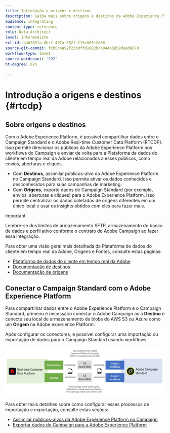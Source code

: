 ```yaml
---
title: Introdução a origens e destinos
description: Saiba mais sobre origens e destinos da Adobe Experience Platform.
audience: integrating
content-type: reference
role: Data Architect
level: Intermediate
exl-id: ba6205fa-dbcf-497a-882f-f15c00f12e68
source-git-commit: fcb5c4a92f23bdffd1082b7b044b5859dead9d70
workflow-type: tm+mt
source-wordcount: '292'
ht-degree: 62%

---
```


# Introdução a origens e destinos {#rtcdp}

## Sobre origens e destinos

Com o Adobe Experience Platform, é possível compartilhar dados entre o Campaign Standard e o Adobe Real-time Customer Data Platform (RTCDP). Isso permite direcionar os públicos da Adobe Experience Platform nos workflows do Campaign e enviar de volta para a Plataforma de dados do cliente em tempo real da Adobe relacionados a esses públicos, como envios, aberturas e cliques.

* Com **Destinos**, assimilar públicos-alvo da Adobe Experience Platform no Campaign Standard. Isso permite ativar os dados conhecidos e desconhecidos para suas campanhas de marketing.
* Com **Origens**, exporte dados de Campaign Standard (por exemplo, envios, aberturas e cliques) para o Adobe Experience Platform. Isso permite centralizar os dados coletados de origens diferentes em um único local e usar os insights obtidos com eles para fazer mais.


>[!IMPORTANT]
>
>Lembre-se dos limites de armazenamento SFTP, armazenamento do banco de dados e perfil ativo conforme o contrato do Adobe Campaign ao fazer essa integração.

Para obter uma visão geral mais detalhada da Plataforma de dados do cliente em tempo real da Adobe, Origens e Fontes, consulte estas páginas:

* [Plataforma de dados do cliente em tempo real da Adobe](https://experienceleague.adobe.com/docs/experience-platform/rtcdp/overview.html?lang=pt-BR)
* [Documentação de destinos](https://experienceleague.adobe.com/docs/experience-platform/destinations/home.html?lang=pt-BR)
* [Documentação de origens](https://experienceleague.adobe.com/docs/experience-platform/sources/home.html?lang=pt-BR)

## Conectar o Campaign Standard com o Adobe Experience Platform

Para compartilhar dados entre o Adobe Experience Platform e o Campaign Standard, primeiro é necessário conectar o Adobe Campaign as a **Destino** e conecte seu local de armazenamento de blobs do AWS S3 ou Azure como um **Origem** na Adobe experience Platform.

Após configurar os conectores, é possível configurar uma importação ou exportação de dados para o Campaign Standard usando workflows.

![](assets/rtcdp-schema.png)

Para obter mais detalhes sobre como configurar esses processos de importação e exportação, consulte estas seções:

* [Assimilar públicos-alvos da Adobe Experience Platform no Campaign](../../integrating/using/ingest-aep-data.md)
* [Exportar dados do Campaign para a Adobe Experience Platform](../../integrating/using/export-campaign-data.md)
